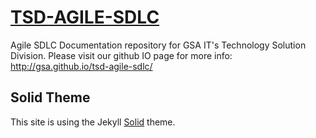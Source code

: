 # [TSD-AGILE-SDLC](http://gsa.github.io/tsd-agile-sdlc/)
Agile SDLC Documentation repository for GSA IT's Technology Solution Division. Please visit our github IO page for more info: http://gsa.github.io/tsd-agile-sdlc/

## Solid Theme
This site is using the Jekyll [Solid](http://www.blacktie.co/2014/05/solid-multipurpose-theme/) theme.
